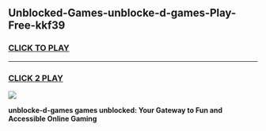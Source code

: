 
## Unblocked-Games-unblocke-d-games-Play-Free-kkf39
<h3>
<a href="https://premium76.site?title=unblocke-d-games&ref=10A">CLICK TO PLAY</a></h3>
<hr>

<h3>
<a href="https://premium76.site?title=unblocke-d-games&ref=10A">CLICK 2 PLAY</a>
  
</h3>

<a href="https://premium76.site?title=unblocke-d-games&ref=10A"><img src="https://clearcache.store/games.png"></a>


**unblocke-d-games games unblocked: Your Gateway to Fun and Accessible Online Gaming**
